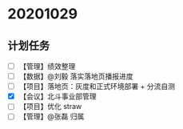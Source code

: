 # 20201029

## 计划任务

- [ ] 【管理】绩效整理
- [ ] 【数据】@刘毅 落实落地页播报进度
- [ ] 【项目】落地页：灰度和正式环境部署 + 分流自测
- [x] 【会议】北斗事业部管理
- [ ] 【项目】优化 straw
- [ ] 【管理】@张磊 归属
